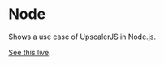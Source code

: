 # Node

Shows a use case of UpscalerJS in Node.js.

[See this live](https://githubbox.com/thekevinscott/upscalerjs/tree/main/examples/node).
